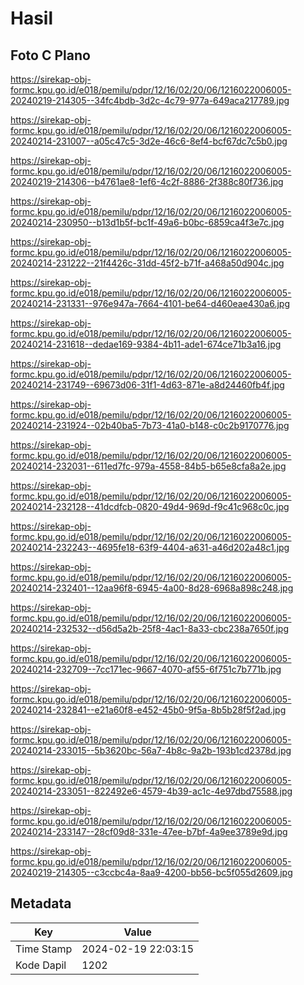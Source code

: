 # Hasil

## Foto C Plano

https://sirekap-obj-formc.kpu.go.id/e018/pemilu/pdpr/12/16/02/20/06/1216022006005-20240219-214305--34fc4bdb-3d2c-4c79-977a-649aca217789.jpg

https://sirekap-obj-formc.kpu.go.id/e018/pemilu/pdpr/12/16/02/20/06/1216022006005-20240214-231007--a05c47c5-3d2e-46c6-8ef4-bcf67dc7c5b0.jpg

https://sirekap-obj-formc.kpu.go.id/e018/pemilu/pdpr/12/16/02/20/06/1216022006005-20240219-214306--b4761ae8-1ef6-4c2f-8886-2f388c80f736.jpg

https://sirekap-obj-formc.kpu.go.id/e018/pemilu/pdpr/12/16/02/20/06/1216022006005-20240214-230950--b13d1b5f-bc1f-49a6-b0bc-6859ca4f3e7c.jpg

https://sirekap-obj-formc.kpu.go.id/e018/pemilu/pdpr/12/16/02/20/06/1216022006005-20240214-231222--21f4426c-31dd-45f2-b71f-a468a50d904c.jpg

https://sirekap-obj-formc.kpu.go.id/e018/pemilu/pdpr/12/16/02/20/06/1216022006005-20240214-231331--976e947a-7664-4101-be64-d460eae430a6.jpg

https://sirekap-obj-formc.kpu.go.id/e018/pemilu/pdpr/12/16/02/20/06/1216022006005-20240214-231618--dedae169-9384-4b11-ade1-674ce71b3a16.jpg

https://sirekap-obj-formc.kpu.go.id/e018/pemilu/pdpr/12/16/02/20/06/1216022006005-20240214-231749--69673d06-31f1-4d63-871e-a8d24460fb4f.jpg

https://sirekap-obj-formc.kpu.go.id/e018/pemilu/pdpr/12/16/02/20/06/1216022006005-20240214-231924--02b40ba5-7b73-41a0-b148-c0c2b9170776.jpg

https://sirekap-obj-formc.kpu.go.id/e018/pemilu/pdpr/12/16/02/20/06/1216022006005-20240214-232031--611ed7fc-979a-4558-84b5-b65e8cfa8a2e.jpg

https://sirekap-obj-formc.kpu.go.id/e018/pemilu/pdpr/12/16/02/20/06/1216022006005-20240214-232128--41dcdfcb-0820-49d4-969d-f9c41c968c0c.jpg

https://sirekap-obj-formc.kpu.go.id/e018/pemilu/pdpr/12/16/02/20/06/1216022006005-20240214-232243--4695fe18-63f9-4404-a631-a46d202a48c1.jpg

https://sirekap-obj-formc.kpu.go.id/e018/pemilu/pdpr/12/16/02/20/06/1216022006005-20240214-232401--12aa96f8-6945-4a00-8d28-6968a898c248.jpg

https://sirekap-obj-formc.kpu.go.id/e018/pemilu/pdpr/12/16/02/20/06/1216022006005-20240214-232532--d56d5a2b-25f8-4ac1-8a33-cbc238a7650f.jpg

https://sirekap-obj-formc.kpu.go.id/e018/pemilu/pdpr/12/16/02/20/06/1216022006005-20240214-232709--7cc171ec-9667-4070-af55-6f751c7b771b.jpg

https://sirekap-obj-formc.kpu.go.id/e018/pemilu/pdpr/12/16/02/20/06/1216022006005-20240214-232841--e21a60f8-e452-45b0-9f5a-8b5b28f5f2ad.jpg

https://sirekap-obj-formc.kpu.go.id/e018/pemilu/pdpr/12/16/02/20/06/1216022006005-20240214-233015--5b3620bc-56a7-4b8c-9a2b-193b1cd2378d.jpg

https://sirekap-obj-formc.kpu.go.id/e018/pemilu/pdpr/12/16/02/20/06/1216022006005-20240214-233051--822492e6-4579-4b39-ac1c-4e97dbd75588.jpg

https://sirekap-obj-formc.kpu.go.id/e018/pemilu/pdpr/12/16/02/20/06/1216022006005-20240214-233147--28cf09d8-331e-47ee-b7bf-4a9ee3789e9d.jpg

https://sirekap-obj-formc.kpu.go.id/e018/pemilu/pdpr/12/16/02/20/06/1216022006005-20240219-214305--c3ccbc4a-8aa9-4200-bb56-bc5f055d2609.jpg


## Metadata

| Key        | Value               |
| ---------- | ------------------- |
| Time Stamp | 2024-02-19 22:03:15 |
| Kode Dapil | 1202                |



